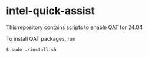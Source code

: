 # intel-quick-assist

This repository contains scripts to enable QAT for 24.04

To install QAT packages, run

```
$ sudo ./install.sh
```